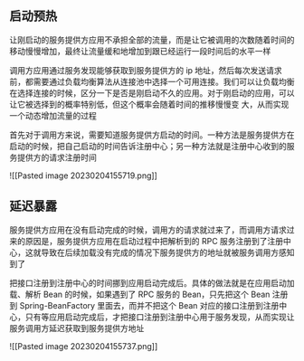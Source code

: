 ## 启动预热

让刚启动的服务提供方应用不承担全部的流量，而是让它被调用的次数随着时间的移动慢慢增加，最终让流量缓和地增加到跟已经运行一段时间后的水平一样

调用方应用通过服务发现能够获取到服务提供方的 ip 地址，然后每次发送请求前，都需要通过负载均衡算法从连接池中选择一个可用连接。我们可以让负载均衡在选择连接的时候，区分一下是否是刚启动不久的应用。对于刚启动的应用，可以让它被选择到的概率特别低，但这个概率会随着时间的推移慢慢变 大，从而实现一个动态增加流量的过程

首先对于调用方来说，需要知道服务提供方启动的时间。一种方法是服务提供方在启动的时候，把自己启动的时间告诉注册中心；另一种方法就是注册中心收到的服务提供方的请求注册时间

![[Pasted image 20230204155719.png]]

## 延迟暴露

服务提供方应用在没有启动完成的时候，调用方的请求就过来了，而调用方请求过来的原因是，服务提供方应用在启动过程中把解析到的 RPC 服务注册到了注册中心，这就导致在后续加载没有完成的情况下服务提供方的地址就被服务调用方感知到了

把接口注册到注册中心的时间挪到应用启动完成后。具体的做法就是在应用启动加载、解析 Bean 的时候，如果遇到了 RPC 服务的 Bean，只先把这个 Bean 注册到 Spring-BeanFactory 里面去，而并不把这个 Bean 对应的接口注册到注册中心，只有等应用启动完成后，才把接口注册到注册中心用于服务发现，从而实现让服务调用方延迟获取到服务提供方地址

![[Pasted image 20230204155737.png]]
